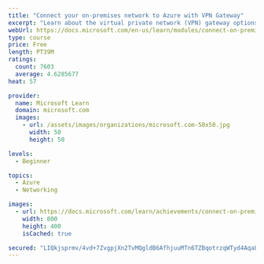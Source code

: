 ```yaml
---
title: "Connect your on-premises network to Azure with VPN Gateway"
excerpt: "Learn about the virtual private network (VPN) gateway options in Azure and typical scenarios for using a VPN. Create and test VPNs to securely connect sites to Azure."
webUrl: https://docs.microsoft.com/en-us/learn/modules/connect-on-premises-network-with-vpn-gateway/
type: course
price: Free
length: PT39M
ratings:
  count: 7603
  average: 4.6285677
heat: 57

provider:
  name: Microsoft Learn
  domain: microsoft.com
  images:
    - url: /assets/images/organizations/microsoft.com-50x50.jpg
      width: 50
      height: 50

levels:
  - Beginner

topics:
  - Azure
  - Networking

images:
  - url: https://docs.microsoft.com/learn/achievements/connect-on-premises-network-with-vpn-gateway-social.png
    width: 800
    height: 400
    isCached: true

secured: "LIQkjsprmv/4vd+7ZvgpjXn2TvMQgldB6AfhjuuMTn6TZBqotrzqWTyd4AqaLkhm4xaiXCwhspD3ZSFUG1/pVHYoKXs1R0kALi2GEbVrJMgl7748WdrvrUAOohfWPIosE1LbqqWy02nSEdhRaDaIwLIuPgbwVerDt8kEeYS9O+xEusJ1vBo+dYg56PFW1qrZi22YYNAEx1KxtGZI8JiOHUsu9/fh7chMSOn+2PIKady1rE2makcuiK0sYwPSZ9v9prX4xYs7FXmpURPB/a0PwFZcXaJLxJ/67jh1e7rhQUFnhSEwMPyEXYI1W1JDaLmmNlmYRJBeASzc1Bz+A5ondBzKLffZDxA1XrkdZ39vldaGtKK1kGaAWWYdgF5mkPdbiYWv/6wOhwEF4NJQwqB8mD4fZ12X4PJFieL3isEd0ao=;nsmiqzjTobbgCdHeL+yeUA=="
---
```


